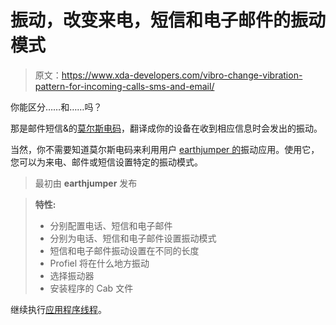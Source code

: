 # 振动，改变来电，短信和电子邮件的振动模式

> 原文：<https://www.xda-developers.com/vibro-change-vibration-pattern-for-incoming-calls-sms-and-email/>

你能区分……和……吗？

那是邮件短信&的[莫尔斯电码](http://en.wikipedia.org/wiki/Morse_code "Morse code")，翻译成你的设备在收到相应信息时会发出的振动。

当然，你不需要知道莫尔斯电码来利用用户 [earthjumper 的](http://forum.xda-developers.com/member.php?u=392963 "earthjumper")振动应用。使用它，您可以为来电、邮件或短信设置特定的振动模式。

> 最初由 **earthjumper** 发布

> **特性:**
> 
> *   分别配置电话、短信和电子邮件
> *   分别为电话、短信和电子邮件设置振动模式
> *   短信和电子邮件振动设置在不同的长度
> *   Profiel 将在什么地方振动
> *   选择振动器
> *   安装程序的 Cab 文件

继续执行[应用程序线程](http://forum.xda-developers.com/showthread.php?t=569025 "Vibration pattern for Incoming Calls, SMS and EMail")。